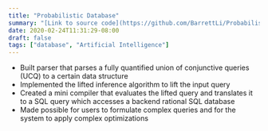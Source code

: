 ```yaml
---
title: "Probabilistic Database"
summary: "[Link to source code](https://github.com/BarrettLi/Probabilistic-Database)"
date: 2020-02-24T11:31:29-08:00
draft: false
tags: ["database", "Artificial Intelligence"]
---
```


* Built parser that parses a fully quantified union of conjunctive queries (UCQ) to a certain data structure
* Implemented the lifted inference algorithm to lift the input query
* Created a mini compiler that evaluates the lifted query and translates it to a SQL query which accesses a backend rational SQL database
* Made possible for users to formulate complex queries and for the system to apply complex optimizations
